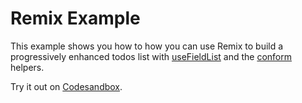 # Remix Example

This example shows you how to how you can use Remix to build a progressively enhanced todos list with [useFieldList](/packages/conform-react/README.md#usefieldlist) and the [conform](/packages/conform-react/README.md#conform) helpers.

<!-- sandbox src="/examples/remix-run?initialpath=/todos&module=/app/routes/todos.tsx" -->

Try it out on [Codesandbox](https://codesandbox.io/s/github/edmundhung/conform/tree/main/examples/remix-run?initialpath=/todos&file=/app/routes/todos.tsx).

<!-- /sandbox -->
